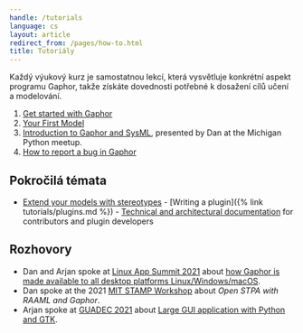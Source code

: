 ```yaml
---
handle: /tutorials
language: cs
layout: article
redirect_from: /pages/how-to.html
title: Tutoriály
---
```


Každý výukový kurz je samostatnou lekcí, která vysvětluje konkrétní aspekt
programu Gaphor, takže získáte dovednosti potřebné k dosažení cílů učení a
modelování.

1. <a href="get-started-with-gaphor">Get started with Gaphor</a>
2. <a href="your-first-model">Your First Model</a>
3. <i class="fab fa-youtube"></i> [Introduction to Gaphor and
SysML](https://www.youtube.com/watch?v=J1k9GTmYwkc), presented by Dan at the
Michigan Python meetup.
4. <a href="report-bugs">How to report a bug in Gaphor</a>


## Pokročilá témata

- [Extend your models with
stereotypes](https://gaphor.readthedocs.io/en/latest/stereotypes.html)  -
[Writing a plugin]({% link tutorials/plugins.md %})  - [Technical and
architectural documentation](https://gaphor.readthedocs.io/)  for
contributors and plugin developers

## Rozhovory

- Dan and Arjan spoke at [Linux App Summit
  2021](https://linuxappsummit.org/)  about [how Gaphor is made available to
  all desktop platforms
  Linux/Windows/macOS](https://www.youtube.com/watch?v=vLwAT-TLmZU).
- Dan spoke at the 2021 [MIT STAMP
  Workshop](https://psas.scripts.mit.edu/home/2021-stamp-workshop-program/)
  about _Open STPA with RAAML and Gaphor_.
- Arjan spoke at [GUADEC 2021](https://events.gnome.org/event/9/) about
  [Large GUI application with Python and
  GTK](https://events.gnome.org/event/9/contributions/188/).
